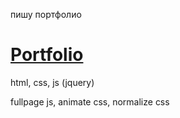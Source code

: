 пишу портфолио

# [Portfolio](https://AlexandrKarpovich.github.io)

html, css, js (jquery)

fullpage js, animate css, normalize css
